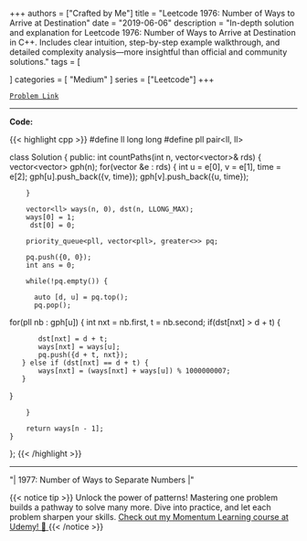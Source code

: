 
+++
authors = ["Crafted by Me"]
title = "Leetcode 1976: Number of Ways to Arrive at Destination"
date = "2019-06-06"
description = "In-depth solution and explanation for Leetcode 1976: Number of Ways to Arrive at Destination in C++. Includes clear intuition, step-by-step example walkthrough, and detailed complexity analysis—more insightful than official and community solutions."
tags = [
    
]
categories = [
    "Medium"
]
series = ["Leetcode"]
+++



[`Problem Link`](https://leetcode.com/problems/number-of-ways-to-arrive-at-destination/description/)

---

**Code:**

{{< highlight cpp >}}
#define ll long long
#define pll pair<ll, ll>

class Solution {
public:
    int countPaths(int n, vector<vector<int>>& rds) {
        vector<vector<pll>> gph(n);
        for(vector<int> &e : rds) {
            int u = e[0], v = e[1], time = e[2];
            gph[u].push_back({v, time});
            gph[v].push_back({u, time});
            
        }
        
        vector<ll> ways(n, 0), dst(n, LLONG_MAX);
        ways[0] = 1;
         dst[0] = 0;
        
        priority_queue<pll, vector<pll>, greater<>> pq;
        
        pq.push({0, 0});
        int ans = 0;
        
        while(!pq.empty()) {
            
          auto [d, u] = pq.top();
          pq.pop();
            
   for(pll nb : gph[u]) {
              int nxt = nb.first, t = nb.second;
       if(dst[nxt] > d + t) {
           
           dst[nxt] = d + t;
           ways[nxt] = ways[u];
           pq.push({d + t, nxt});
       } else if (dst[nxt] == d + t) {
           ways[nxt] = (ways[nxt] + ways[u]) % 1000000007;
       }
       
   }
            
        }
        
        return ways[n - 1];
    }
};
{{< /highlight >}}


---


"| 1977: Number of Ways to Separate Numbers |"

{{< notice tip >}}
Unlock the power of patterns! Mastering one problem builds a pathway to solve many more. Dive into practice, and let each problem sharpen your skills. [Check out my Momentum Learning course at Udemy! 🚀 ](https://www.udemy.com/course/algorithms-and-data-structures-in-cpp/)
{{< /notice >}}

